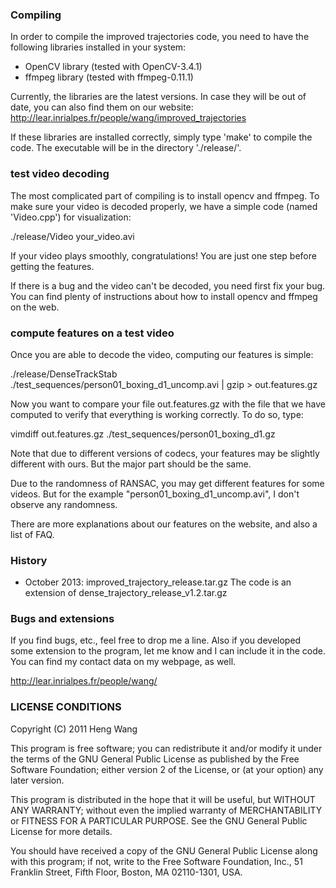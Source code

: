 ### Compiling ###

In order to compile the improved trajectories code, you need to have the following libraries installed in your system:
* OpenCV library (tested with OpenCV-3.4.1)
* ffmpeg library (tested with ffmpeg-0.11.1)

Currently, the libraries are the latest versions. In case they will be out of date, you can also find them on our website: http://lear.inrialpes.fr/people/wang/improved_trajectories

If these libraries are installed correctly, simply type 'make' to compile the code. The executable will be in the directory './release/'.

### test video decoding  ###

The most complicated part of compiling is to install opencv and ffmpeg. To make sure your video is decoded properly, we have a simple code (named 'Video.cpp') for visualization:

./release/Video your_video.avi

If your video plays smoothly, congratulations! You are just one step before getting the features.

If there is a bug and the video can't be decoded, you need first fix your bug. You can find plenty of instructions about how to install opencv and ffmpeg on the web.

### compute features on a test video ###

Once you are able to decode the video, computing our features is simple:

./release/DenseTrackStab ./test_sequences/person01_boxing_d1_uncomp.avi | gzip > out.features.gz

Now you want to compare your file out.features.gz with the file that we have computed to verify that everything is working correctly. To do so, type:

vimdiff out.features.gz ./test_sequences/person01_boxing_d1.gz

Note that due to different versions of codecs, your features may be slightly different with ours. But the major part should be the same.

Due to the randomness of RANSAC, you may get different features for some videos. But for the example "person01_boxing_d1_uncomp.avi", I don't observe any randomness.

There are more explanations about our features on the website, and also a list of FAQ.

### History ###

* October 2013: improved_trajectory_release.tar.gz
                The code is an extension of dense_trajectory_release_v1.2.tar.gz

### Bugs and extensions ###

If you find bugs, etc., feel free to drop me a line. Also if you developed some extension to the program, let me know and I can include it in the code. You can find my contact data on my webpage, as well.

http://lear.inrialpes.fr/people/wang/

### LICENSE CONDITIONS ###

Copyright (C) 2011 Heng Wang

This program is free software; you can redistribute it and/or
modify it under the terms of the GNU General Public License
as published by the Free Software Foundation; either version 2
of the License, or (at your option) any later version.

This program is distributed in the hope that it will be useful,
but WITHOUT ANY WARRANTY; without even the implied warranty of
MERCHANTABILITY or FITNESS FOR A PARTICULAR PURPOSE.  See the
GNU General Public License for more details.

You should have received a copy of the GNU General Public License
along with this program; if not, write to the Free Software
Foundation, Inc., 51 Franklin Street, Fifth Floor, Boston, MA  02110-1301, USA.
